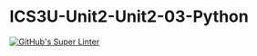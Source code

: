 # ICS3U-Unit2-Unit2-03-Python

[![GitHub's Super Linter](https://github.com/Samuel-Webster-178/ICS3U-Unit0-Unit0-10-Python/workflows/GitHub's%20Super%20Linter/badge.svg)](https://github.com/Samuel-Webster-178/ICS3U-Unit0-Unit0-10-Python/actions)
